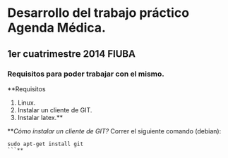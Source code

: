 # Desarrollo del trabajo práctico Agenda Médica. #

## 1er cuatrimestre 2014 FIUBA ##

### Requisitos para poder trabajar con el mismo. ###

**Requisitos
  1. Linux.
  1. Instalar un cliente de GIT.
  1. Instalar latex.**


**_Cómo instalar un cliente de GIT?_
Correr el siguiente comando (debian):
```
sudo apt-get install git
```**


